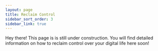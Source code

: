 ```yaml
---
layout: page
title: Reclaim Control
sidebar_sort_order: 3
sidebar_link: true
---
```


<p class="message">
	Hey there! This page is is still under construction. You will find detailed information on how to reclaim control over your digital 	life here soon!
</p>